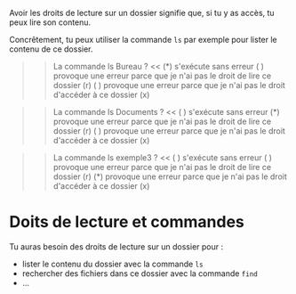 
Avoir les droits de lecture sur un dossier signifie que, si tu y as accès, tu peux lire son contenu. 

Concrêtement, tu peux utiliser la commande `ls` par exemple pour lister le contenu de ce dossier.

>> La commande ls Bureau ? <<
(*) s'exécute sans erreur
( ) provoque une erreur parce que je n'ai pas le droit de lire ce dossier (r)
( ) provoque une erreur parce que je n'ai pas le droit d'accéder à ce dossier (x)

>> La commande ls Documents ? <<
( ) s'exécute sans erreur
(*) provoque une erreur parce que je n'ai pas le droit de lire ce dossier (r)
( ) provoque une erreur parce que je n'ai pas le droit d'accéder à ce dossier (x)

>> La commande ls exemple3 ? <<
( ) s'exécute sans erreur
( ) provoque une erreur parce que je n'ai pas le droit de lire ce dossier (r)
(*) provoque une erreur parce que je n'ai pas le droit d'accéder à ce dossier (x)


# Doits de lecture et commandes

Tu auras besoin des droits de lecture sur un dossier pour :

* lister le contenu du dossier avec la commande `ls`
* rechercher des fichiers dans ce dossier avec la commande `find`
* ...

